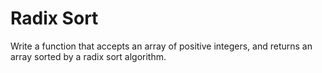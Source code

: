 # Radix Sort

Write a function that accepts an array of positive integers, and returns an array sorted by a radix sort algorithm.
